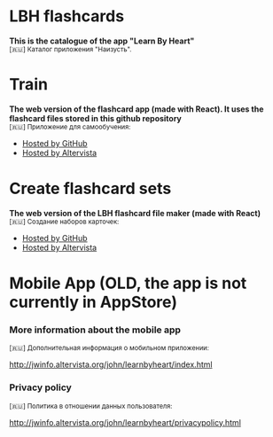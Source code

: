 # LBH flashcards
**This is the catalogue of the app "Learn By Heart"**  
<sub>[:ru:] Каталог приложения "Наизусть".</sub>

# Train

**The web version of the flashcard app (made with React). It uses the flashcard files stored in this github repository**  
<sub>[:ru:] Приложение для самообучения:</sub>

* [Hosted by GitHub](https://jwidht.github.io/LBH-Catalogue/code/lbh-web/build/)
* [Hosted by Altervista](http://jwinfo.altervista.org/lbh-react-quiz/)

# Create flashcard sets

**The web version of the LBH flashcard file maker (made with React)**  
<sub>[:ru:] Создание наборов карточек:</sub>

* [Hosted by GitHub](https://jwidht.github.io/LBH-Catalogue/code/lbh-populator-react/build/)
* [Hosted by Altervista](http://jwinfo.altervista.org/lbh-react/)

# Mobile App (OLD, the app is not currently in AppStore)

###  More information about the mobile app
<sub>[:ru:] Дополнительная информация о мобильном приложении:</sub>

http://jwinfo.altervista.org/john/learnbyheart/index.html

### Privacy policy
<sub>[:ru:] Политика в отношении данных пользователя:</sub>

http://jwinfo.altervista.org/john/learnbyheart/privacypolicy.html

